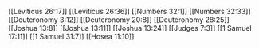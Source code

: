 [[Leviticus 26:17]]
[[Leviticus 26:36]]
[[Numbers 32:1]]
[[Numbers 32:33]]
[[Deuteronomy 3:12]]
[[Deuteronomy 20:8]]
[[Deuteronomy 28:25]]
[[Joshua 13:8]]
[[Joshua 13:11]]
[[Joshua 13:24]]
[[Judges 7:3]]
[[1 Samuel 17:11]]
[[1 Samuel 31:7]]
[[Hosea 11:10]]
